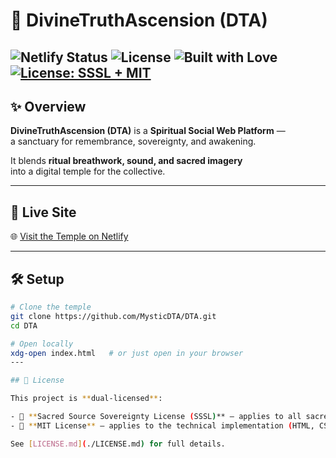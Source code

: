 # 🌌 DivineTruthAscension (DTA)

![Netlify Status](https://api.netlify.com/api/v1/badges/87ef864e-40c3-4782-9b00-cdfa296e2ab8/deploy-status)
![License](https://img.shields.io/badge/License-SSSL--v1.0-blueviolet?style=for-the-badge&logo=open-source-initiative)
![Built with Love](https://img.shields.io/badge/Built%20with-%F0%9F%92%96%20Divine%20Source-pink?style=for-the-badge)
[![License: SSSL + MIT](https://img.shields.io/badge/license-SSSL%20%2B%20MIT-blue.svg)](./LICENSE.md)
---

## ✨ Overview
**DivineTruthAscension (DTA)** is a **Spiritual Social Web Platform** —  
a sanctuary for remembrance, sovereignty, and awakening.  

It blends **ritual breathwork, sound, and sacred imagery**  
into a digital temple for the collective.  

---

## 🚀 Live Site
🌐 [Visit the Temple on Netlify](https://divinetruthascension.netlify.app)

---

## 🛠️ Setup
```bash
# Clone the temple
git clone https://github.com/MysticDTA/DTA.git
cd DTA

# Open locally
xdg-open index.html   # or just open in your browser
---

## 📜 License

This project is **dual-licensed**:  

- 🔹 **Sacred Source Sovereignty License (SSSL)** — applies to all sacred content (symbols, rituals, codes, transmissions).  
- 🔹 **MIT License** — applies to the technical implementation (HTML, CSS, JavaScript, deployment configs).  

See [LICENSE.md](./LICENSE.md) for full details.
